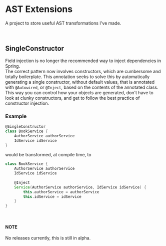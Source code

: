 # AST Extensions

A project to store useful AST transformations I've made.

<br/>


## SingleConstructor

Field injection is no longer the recommended way to inject dependencies in Spring.  
The correct pattern now involves constructors, which are cumbersome and totally boilerplate.
This annotation seeks to solve this by automatically generating a single
constructor, without default values, that is annotated with `@Autowired`, or `@Inject`, based on the contents of the annotated class.
This way you can control how your objects are generated, don't have to look at clunky constructors,
and get to follow the best practice of constructor injection.

### Example

```groovy
@SingleConstructor
class BookService {
    AuthorService authorService
    IdService idService
}
```
would be transformed, at compile time, to
```groovy
class BookService {
    AuthorService authorService
    IdService idService
    
    @Inject
    Service(AuthorService authorService, IdService idService) {
        this.authorService = authorService
        this.idService = idService
    }
}
``` 

<br/>
 

#### NOTE
No releases currently, this is still in alpha.